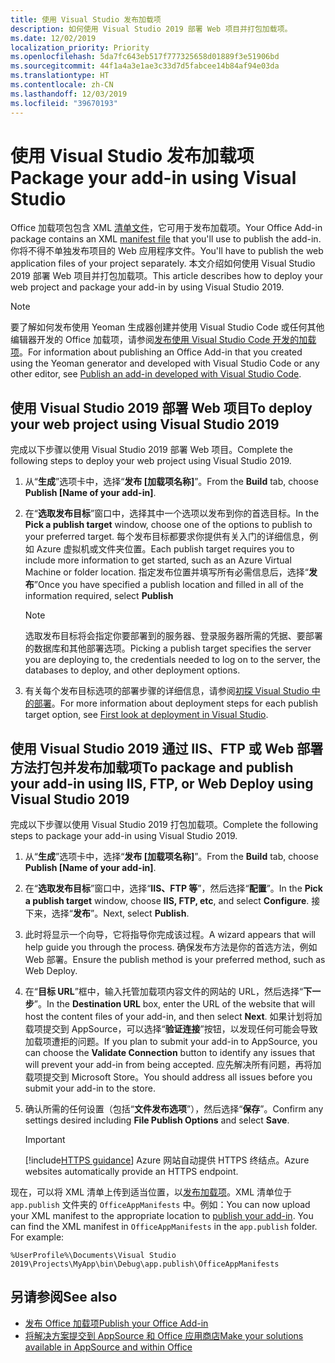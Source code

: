 ```yaml
---
title: 使用 Visual Studio 发布加载项
description: 如何使用 Visual Studio 2019 部署 Web 项目并打包加载项。
ms.date: 12/02/2019
localization_priority: Priority
ms.openlocfilehash: 5da7fc643eb517f777325658d01889f3e51906bd
ms.sourcegitcommit: 44f1a4a3e1ae3c33d7d5fabcee14b84af94e03da
ms.translationtype: HT
ms.contentlocale: zh-CN
ms.lasthandoff: 12/03/2019
ms.locfileid: "39670193"
---
```

# <a name="publish-your-add-in-using-visual-studio"></a><span data-ttu-id="6e003-103">使用 Visual Studio 发布加载项</span><span class="sxs-lookup"><span data-stu-id="6e003-103">Package your add-in using Visual Studio</span></span>

<span data-ttu-id="6e003-104">Office 加载项包包含 XML [清单文件](../develop/add-in-manifests.md)，它可用于发布加载项。</span><span class="sxs-lookup"><span data-stu-id="6e003-104">Your Office Add-in package contains an XML [manifest file](../develop/add-in-manifests.md) that you'll use to publish the add-in.</span></span> <span data-ttu-id="6e003-105">你将不得不单独发布项目的 Web 应用程序文件。</span><span class="sxs-lookup"><span data-stu-id="6e003-105">You'll have to publish the web application files of your project separately.</span></span> <span data-ttu-id="6e003-106">本文介绍如何使用 Visual Studio 2019 部署 Web 项目并打包加载项。</span><span class="sxs-lookup"><span data-stu-id="6e003-106">This article describes how to deploy your web project and package your add-in by using Visual Studio 2019.</span></span>

> [!NOTE]
> <span data-ttu-id="6e003-107">要了解如何发布使用 Yeoman 生成器创建并使用 Visual Studio Code 或任何其他编辑器开发的 Office 加载项，请参阅[发布使用 Visual Studio Code 开发的加载项](publish-add-in-vs-code.md)。</span><span class="sxs-lookup"><span data-stu-id="6e003-107">For information about publishing an Office Add-in that you created using the Yeoman generator and developed with Visual Studio Code or any other editor, see [Publish an add-in developed with Visual Studio Code](publish-add-in-vs-code.md).</span></span>

## <a name="to-deploy-your-web-project-using-visual-studio-2019"></a><span data-ttu-id="6e003-108">使用 Visual Studio 2019 部署 Web 项目</span><span class="sxs-lookup"><span data-stu-id="6e003-108">To deploy your web project using Visual Studio 2019</span></span>

<span data-ttu-id="6e003-109">完成以下步骤以使用 Visual Studio 2019 部署 Web 项目。</span><span class="sxs-lookup"><span data-stu-id="6e003-109">Complete the following steps to deploy your web project using Visual Studio 2019.</span></span>

1. <span data-ttu-id="6e003-110">从“**生成**”选项卡中，选择“**发布 [加载项名称]**”。</span><span class="sxs-lookup"><span data-stu-id="6e003-110">From the **Build** tab, choose **Publish [Name of your add-in]**.</span></span>

2. <span data-ttu-id="6e003-111">在“**选取发布目标**”窗口中，选择其中一个选项以发布到你的首选目标。</span><span class="sxs-lookup"><span data-stu-id="6e003-111">In the **Pick a publish target** window, choose one of the options to publish to your preferred target.</span></span> <span data-ttu-id="6e003-112">每个发布目标都要求你提供有关入门的详细信息，例如 Azure 虚拟机或文件夹位置。</span><span class="sxs-lookup"><span data-stu-id="6e003-112">Each publish target requires you to include more information to get started, such as an Azure Virtual Machine or folder location.</span></span> <span data-ttu-id="6e003-113">指定发布位置并填写所有必需信息后，选择“**发布**”</span><span class="sxs-lookup"><span data-stu-id="6e003-113">Once you have specified a publish location and filled in all of the information required, select **Publish**</span></span>

    > [!NOTE]
    > <span data-ttu-id="6e003-114">选取发布目标将会指定你要部署到的服务器、登录服务器所需的凭据、要部署的数据库和其他部署选项。</span><span class="sxs-lookup"><span data-stu-id="6e003-114">Picking a publish target specifies the server you are deploying to, the credentials needed to log on to the server, the databases to deploy, and other deployment options.</span></span>

3. <span data-ttu-id="6e003-115">有关每个发布目标选项的部署步骤的详细信息，请参阅[初探 Visual Studio 中的部署](/visualstudio/deployment/deploying-applications-services-and-components?view=vs-2019)。</span><span class="sxs-lookup"><span data-stu-id="6e003-115">For more information about deployment steps for each publish target option, see [First look at deployment in Visual Studio](/visualstudio/deployment/deploying-applications-services-and-components?view=vs-2019).</span></span>

## <a name="to-package-and-publish-your-add-in-using-iis-ftp-or-web-deploy-using-visual-studio-2019"></a><span data-ttu-id="6e003-116">使用 Visual Studio 2019 通过 IIS、FTP 或 Web 部署方法打包并发布加载项</span><span class="sxs-lookup"><span data-stu-id="6e003-116">To package and publish your add-in using IIS, FTP, or Web Deploy using Visual Studio 2019</span></span>

<span data-ttu-id="6e003-117">完成以下步骤以使用 Visual Studio 2019 打包加载项。</span><span class="sxs-lookup"><span data-stu-id="6e003-117">Complete the following steps to package your add-in using Visual Studio 2019.</span></span>

1. <span data-ttu-id="6e003-118">从“**生成**”选项卡中，选择“**发布 [加载项名称]**”。</span><span class="sxs-lookup"><span data-stu-id="6e003-118">From the **Build** tab, choose **Publish [Name of your add-in]**.</span></span>
2. <span data-ttu-id="6e003-119">在“**选取发布目标**”窗口中，选择“**IIS、FTP 等**”，然后选择“**配置**”。</span><span class="sxs-lookup"><span data-stu-id="6e003-119">In the **Pick a publish target** window, choose **IIS, FTP, etc**, and select **Configure**.</span></span> <span data-ttu-id="6e003-120">接下来，选择“**发布**”。</span><span class="sxs-lookup"><span data-stu-id="6e003-120">Next, select **Publish**.</span></span>
3. <span data-ttu-id="6e003-121">此时将显示一个向导，它将指导你完成该过程。</span><span class="sxs-lookup"><span data-stu-id="6e003-121">A wizard appears that will help guide you through the process.</span></span> <span data-ttu-id="6e003-122">确保发布方法是你的首选方法，例如 Web 部署。</span><span class="sxs-lookup"><span data-stu-id="6e003-122">Ensure the publish method is your preferred method, such as Web Deploy.</span></span>
4. <span data-ttu-id="6e003-123">在“**目标 URL**”框中，输入托管加载项内容文件的网站的 URL，然后选择“**下一步**”。</span><span class="sxs-lookup"><span data-stu-id="6e003-123">In the **Destination URL** box, enter the URL of the website that will host the content files of your add-in, and then select **Next**.</span></span> <span data-ttu-id="6e003-124">如果计划将加载项提交到 AppSource，可以选择“**验证连接**”按钮，以发现任何可能会导致加载项遭拒的问题。</span><span class="sxs-lookup"><span data-stu-id="6e003-124">If you plan to submit your add-in to AppSource, you can choose the **Validate Connection** button to identify any issues that will prevent your add-in from being accepted.</span></span> <span data-ttu-id="6e003-125">应先解决所有问题，再将加载项提交到 Microsoft Store。</span><span class="sxs-lookup"><span data-stu-id="6e003-125">You should address all issues before you submit your add-in to the store.</span></span>
5. <span data-ttu-id="6e003-126">确认所需的任何设置（包括“**文件发布选项**”），然后选择“**保存**”。</span><span class="sxs-lookup"><span data-stu-id="6e003-126">Confirm any settings desired including **File Publish Options** and select **Save**.</span></span>

    > [!IMPORTANT]
    > [!include[HTTPS guidance](../includes/https-guidance.md)] <span data-ttu-id="6e003-127">Azure 网站自动提供 HTTPS 终结点。</span><span class="sxs-lookup"><span data-stu-id="6e003-127">Azure websites automatically provide an HTTPS endpoint.</span></span>

<span data-ttu-id="6e003-p106">现在，可以将 XML 清单上传到适当位置，以[发布加载项](../publish/publish.md)。XML 清单位于 `app.publish` 文件夹的 `OfficeAppManifests` 中。例如：</span><span class="sxs-lookup"><span data-stu-id="6e003-p106">You can now upload your XML manifest to the appropriate location to [publish your add-in](../publish/publish.md). You can find the XML manifest in `OfficeAppManifests` in the `app.publish` folder. For example:</span></span>

 `%UserProfile%\Documents\Visual Studio 2019\Projects\MyApp\bin\Debug\app.publish\OfficeAppManifests`

## <a name="see-also"></a><span data-ttu-id="6e003-131">另请参阅</span><span class="sxs-lookup"><span data-stu-id="6e003-131">See also</span></span>

- [<span data-ttu-id="6e003-132">发布 Office 加载项</span><span class="sxs-lookup"><span data-stu-id="6e003-132">Publish your Office Add-in</span></span>](../publish/publish.md)
- [<span data-ttu-id="6e003-133">将解决方案提交到 AppSource 和 Office 应用商店</span><span class="sxs-lookup"><span data-stu-id="6e003-133">Make your solutions available in AppSource and within Office</span></span>](/office/dev/store/submit-to-the-office-store)
